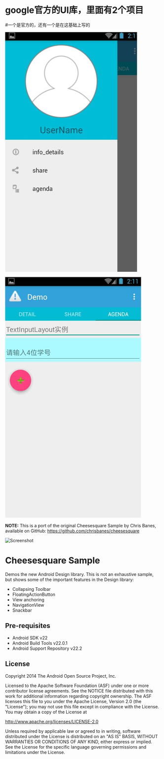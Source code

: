 
google官方的UI库，里面有2个项目
===========================
#一个是官方的，还有一个是在这基础上写的

![demo](https://github.com/huguodong/XamandroidSupportDesign22.2.0.0/blob/master/demo1.jpg)

![demo](https://github.com/huguodong/XamandroidSupportDesign22.2.0.0/blob/master/demo2.jpg)

**NOTE:** This is a port of the original Cheesesquare Sample by Chris Banes, available on GitHub: https://github.com/chrisbanes/cheesesquare

![Screenshot](https://raw.githubusercontent.com/xamarin/monodroid-samples/master/android5.0/Cheesesquare/screenshot.png)

Cheesesquare Sample
===================================

Demos the new Android Design library. This is not an exhaustive sample, but shows
some of the important features in the Design library:

- Collapsing Toolbar
- FloatingActionButton
- View anchoring
- NavigationView
- Snackbar

Pre-requisites
--------------

- Android SDK v22
- Android Build Tools v22.0.1
- Android Support Repository v22.2

License
-------

Copyright 2014 The Android Open Source Project, Inc.

Licensed to the Apache Software Foundation (ASF) under one or more contributor
license agreements.  See the NOTICE file distributed with this work for
additional information regarding copyright ownership.  The ASF licenses this
file to you under the Apache License, Version 2.0 (the "License"); you may not
use this file except in compliance with the License.  You may obtain a copy of
the License at

http://www.apache.org/licenses/LICENSE-2.0

Unless required by applicable law or agreed to in writing, software
distributed under the License is distributed on an "AS IS" BASIS, WITHOUT
WARRANTIES OR CONDITIONS OF ANY KIND, either express or implied.  See the
License for the specific language governing permissions and limitations under
the License.
